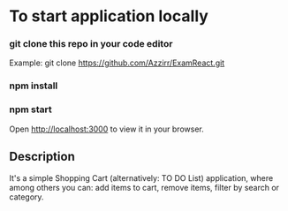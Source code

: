 # To start application locally

### git clone this repo in your code editor
Example: git clone https://github.com/Azzirr/ExamReact.git

### npm install
### npm start
Open [http://localhost:3000](http://localhost:3000) to view it in your browser.

## Description
It's a simple Shopping Cart (alternatively: TO DO List) application, where among others you can: add items to cart, remove items, filter by search or category.
